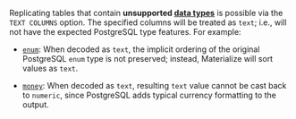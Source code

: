 Replicating tables that contain **unsupported [data types](/sql/types/)** is
possible via the `TEXT COLUMNS` option. The specified columns will be treated
as `text`; i.e., will not have the expected PostgreSQL type features. For
example:

* [`enum`]: When decoded as `text`, the implicit ordering of the original
  PostgreSQL `enum` type is not preserved; instead, Materialize will sort values
  as `text`.

* [`money`]: When decoded as `text`, resulting `text` value cannot be cast back
  to  `numeric`, since PostgreSQL adds typical currency formatting to the
  output.

[`enum`]: https://www.postgresql.org/docs/current/datatype-enum.html
[`money`]: https://www.postgresql.org/docs/current/datatype-money.html
